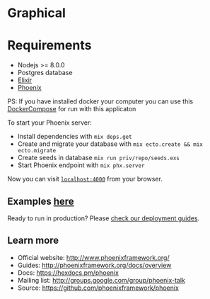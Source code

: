 # Graphical


# Requirements

  * Nodejs >= 8.0.0
  * Postgres database
  * [Elixir](https://elixir-lang.org/install.html)
  * [Phoenix](https://hexdocs.pm/phoenix/installation.html#content)

  PS: If you have installed docker your computer you can use this [DockerCompose](https://gist.github.com/IgorVieira/7b96ec3a9737dcc15ab69a997a2fa078) for run with this applicaton


To start your Phoenix server:

  * Install dependencies with `mix deps.get`
  * Create and migrate your database with `mix ecto.create && mix ecto.migrate`
  * Create seeds in database `mix run priv/repo/seeds.exs`
  * Start Phoenix endpoint with `mix phx.server`



Now you can visit [`localhost:4000`](http://localhost:4000) from your browser.

## Examples [here](https://github.com/IgorVieira/elixir-with-graphql/edit/master/Example.md)

Ready to run in production? Please [check our deployment guides](http://www.phoenixframework.org/docs/deployment).

## Learn more

  * Official website: http://www.phoenixframework.org/
  * Guides: http://phoenixframework.org/docs/overview
  * Docs: https://hexdocs.pm/phoenix
  * Mailing list: http://groups.google.com/group/phoenix-talk
  * Source: https://github.com/phoenixframework/phoenix

